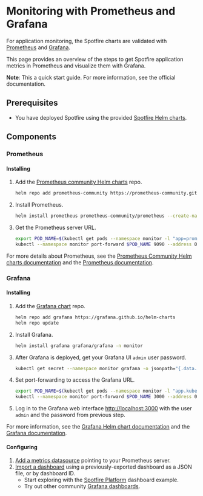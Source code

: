 # Monitoring with Prometheus and Grafana

For application monitoring, the Spotfire charts are validated with [Prometheus](https://prometheus.io/) and [Grafana](https://grafana.com/).

This page provides an overview of the steps to get Spotfire application metrics in Prometheus and visualize them with Grafana.

**Note**: This a quick start guide. For more information, see the official documentation.

## Prerequisites

- You have deployed Spotfire using the provided [Spotfire Helm charts](../helm/README.md).

## Components

### Prometheus

#### Installing

1. Add the [Prometheus community Helm charts](https://github.com/prometheus-community/helm-charts/) repo.
   ```bash
   helm repo add prometheus-community https://prometheus-community.github.io/helm-charts
   ```

2. Install Prometheus.
   ```bash
   helm install prometheus prometheus-community/prometheus --create-namespace --namespace monitor --set nodeExporter.hostRootfs=false
   ```

3. Get the Prometheus server URL.
   ```bash
   export POD_NAME=$(kubectl get pods --namespace monitor -l "app=prometheus,component=server" -o jsonpath="{.items[0].metadata.name}")
   kubectl --namespace monitor port-forward $POD_NAME 9090 --address 0.0.0.0 > /dev/null &
   ```

For more details about Prometheus, see the [Prometheus Community Helm charts documentation](https://github.com/prometheus-community/helm-charts/blob/main/charts/prometheus/README.md)
and the [Prometheus documentation](https://prometheus.io/).

### Grafana

#### Installing

1. Add the [Grafana chart](https://github.com/grafana/helm-charts/tree/main/charts/grafana) repo.
    ```bash
    helm repo add grafana https://grafana.github.io/helm-charts
    helm repo update
    ```

2. Install Grafana.
    ```bash
    helm install grafana grafana/grafana -n monitor
    ```

3. After Grafana is deployed, get your Grafana UI `admin` user password.
    ```bash
    kubectl get secret --namespace monitor grafana -o jsonpath="{.data.admin-password}" | base64 --decode ; echo
    ```

4. Set port-forwarding to access the Grafana URL.
    ```bash
    export POD_NAME=$(kubectl get pods --namespace monitor -l "app.kubernetes.io/name=grafana,app.kubernetes.io/instance=grafana" -o jsonpath="{.items[0].metadata.name}")
    kubectl --namespace monitor port-forward $POD_NAME 3000 --address 0.0.0.0 > /dev/null &
    ```

5. Log in to the Grafana web interface [http://localhost:3000]() with the user `admin` and the password from previous step.

For more information, see the [Grafana Helm chart documentation](https://github.com/grafana/helm-charts/blob/main/charts/grafana/README.md) and the [Grafana documentation](https://grafana.com/oss/grafana/).

#### Configuring

1. [Add a metrics datasource](https://grafana.com/tutorials/grafana-fundamentals/?utm_source=grafana_gettingstarted#add-a-metrics-data-source) pointing to your Prometheus server.
2. [Import a dashboard](https://grafana.com/docs/grafana/latest/dashboards/export-import/) using a previously-exported dashboard as a JSON file, or by dashboard ID.
    - Start exploring with the [Spotfire Platform](examples/monitoring/Spotfire-Platform-grafana-dashboard.json) dashboard example. 
    - Try out other community [Grafana dashboards](https://grafana.com/grafana/dashboards/).